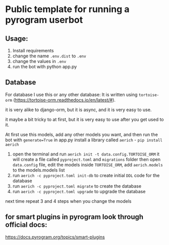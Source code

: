 # Public template for running a pyrogram userbot
## Usage:
1. Install requirements
2. change the name `.env.dist` to `.env`
3. change the values in `.env`
4. run the bot with python app.py


## Database
For database I use this or any other database:
It is written using `tortoise-orm` (https://tortoise-orm.readthedocs.io/en/latest/#).

it is very alike to django-orm, but it is async, and it is very easy to use.

it maybe a bit tricky to at first, but it is very easy to use after you get used to it.

At first use this models, add any other models you want, and then run the bot with `generate=True` in app.py
install a library called `aerich` - `pip install aerich`

1. open the terminal and run `aerich init -t data.config.TORTOISE_ORM`
it will create a file called `pyproject.toml` and `migrations` folder
then open `data.config` file, edit the models inside `TORTOISE_ORM`,
add `aerich.models` to the models.models list
2. run `aerich -c pyproject.toml init-db` to create initial `DDL` code for the database
3. run `aerich -c pyproject.toml migrate` to create the database
4. run `aerich -c pyproject.toml upgrade` to upgrade the database

next time repeat 3 and 4 steps when you change the models

## for smart plugins in pyrogram look through official docs:
https://docs.pyrogram.org/topics/smart-plugins